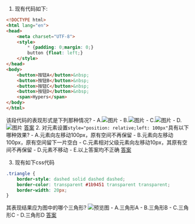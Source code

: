 1. 现有代码如下:
```html
<!DOCTYPE html>
<html lang="en">
<head>
    <meta charset="UTF-8">
    <style>
        * {padding: 0;margin: 0;}
        button {float: left;}
    </style>
</head>
<body>
    <button>按钮A</button>&nbsp;
    <button>按钮B</button>&nbsp;
    <button>按钮C</button>&nbsp;
    <button>按钮D</button>&nbsp;
    <span>Hypers</span>
</body>
</html>
```
该段代码的表现形式是下列那种情况?
    - A.![图片](http://7xpn4q.com1.z0.glb.clouddn.com/1-A.png)
    - B.![图片](http://7xpn4q.com1.z0.glb.clouddn.com/1-B.png)
    - C.![图片](http://7xpn4q.com1.z0.glb.clouddn.com/1-C.png)
    - D.![图片](http://7xpn4q.com1.z0.glb.clouddn.com/1-D.png)
[答案](http://runjs.cn/code/g3zwsjky)
2. 对元素设置`style="position: relative;left: 100px"`具有以下哪种效果?
    - A.元素向左移动100px，原有空间不再保留
    - B.元素向左移动100px，原有空间留下一片空白
    - C.元素相对父级元素向左移动10px，其原有空间不再保留
    - D.元素不移动
    - E.以上答案均不正确
[答案](http://runjs.cn/code/lmalvdsr)
 
3. 现有如下css代码
```css
.triangle {
    border-style: dashed solid dashed dashed;
    border-color: transparent #1b9451 transparent transparent;
    border-width: 20px;
}
```
其表现结果应为图中的哪个三角形?
![预览图](http://7xpn4q.com1.z0.glb.clouddn.com/3.png)
    - A.三角形A
    - B.三角形B
    - C.三角形C
    - D.三角形D
[答案](http://runjs.cn/code/rteybhtt)
